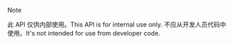 
> [!NOTE] 
> <span data-ttu-id="d88f4-101">此 API 仅供内部使用。</span><span class="sxs-lookup"><span data-stu-id="d88f4-101">This API is for internal use only.</span></span> <span data-ttu-id="d88f4-102">不应从开发人员代码中使用。</span><span class="sxs-lookup"><span data-stu-id="d88f4-102">It's not intended for use from developer code.</span></span>
